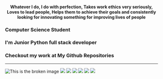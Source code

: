 <html>
  <body>
   <h4><center>Whatever I do, I do with perfection, Takes work ethics very seriously, Loves to lead people, Helps them to achieve their goals and consistently 
                             looking for innovating something for improving lives of people</center></h4>
  </body>
</html>


###  Computer Science Student
###  I'm Junior Python full stack developer
###  Checkout my work at My Github Repositories
---
![This is the broken image](https://img.icons8.com/3d-fluency/94/python.png) ![](https://img.icons8.com/fluency/48/database--v1.png)
![](https://img.icons8.com/arcade/64/javascript.png)
![](https://img.icons8.com/nolan/64/code--v1.png)
![](https://img.icons8.com/nolan/64/bootstrap.png)
![](https://img.icons8.com/external-tal-revivo-shadow-tal-revivo/24/external-django-a-high-level-python-web-framework-that-encourages-rapid-development-logo-shadow-tal-revivo)
![](https://img.icons8.com/external-others-amoghdesign/24/external-react-native-soleicons-fill-vol-1-others-amoghdesign)

